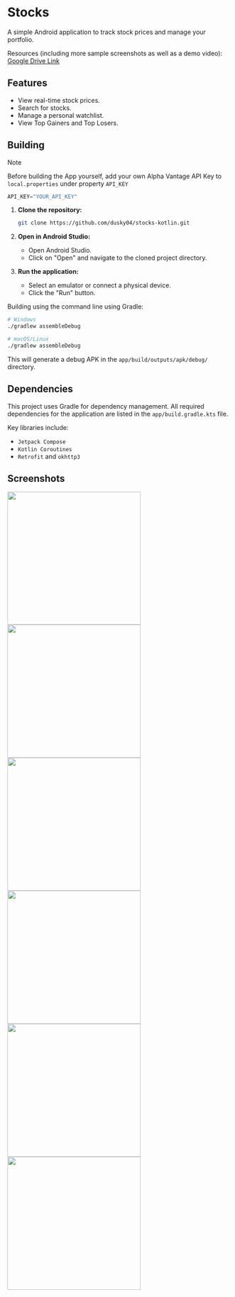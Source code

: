 # Stocks

A simple Android application to track stock prices and manage your portfolio.

Resources (including more sample screenshots as well as a demo video): [Google Drive Link](https://drive.google.com/drive/folders/1rGy5rNoEKm67GmlsXbRe46K9gUitW09P?usp=sharing)

## Features

- View real-time stock prices.
- Search for stocks.
- Manage a personal watchlist.
- View Top Gainers and Top Losers.

## Building

> [!NOTE]
> Before building the App yourself, add your own Alpha Vantage API Key to `local.properties` under property `API_KEY`

```kt
API_KEY="YOUR_API_KEY"
```

1.  **Clone the repository:**
    ```sh
    git clone https://github.com/dusky04/stocks-kotlin.git
    ```
2.  **Open in Android Studio:**

    - Open Android Studio.
    - Click on "Open" and navigate to the cloned project directory.

3.  **Run the application:**
    - Select an emulator or connect a physical device.
    - Click the "Run" button.

Building using the command line using Gradle:

```sh
# Windows
./gradlew assembleDebug

# macOS/Linux
./gradlew assembleDebug
```

This will generate a debug APK in the `app/build/outputs/apk/debug/` directory.

## Dependencies

This project uses Gradle for dependency management. All required dependencies for the application are listed in the `app/build.gradle.kts` file.

Key libraries include:

- `Jetpack Compose`
- `Kotlin Coroutines`
- `Retrofit` and `okhttp3`

## Screenshots

<img src="screenshots\00_HomeScreenLight.jpg" width="300">
<img src="screenshots\00_HomeScreenDark.jpg" width="300">
<img src="screenshots\01_StockOverviewLight.jpg" width="300">
<img src="screenshots\01_StockOverviewDark.jpg" width="300">
<img src="screenshots\02_NewsScreenLight.jpg" width="300">
<img src="screenshots\02_NewsScreenDark.jpg" width="300">
